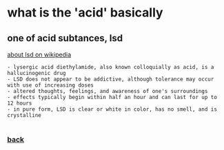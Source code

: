 # what is the 'acid' basically


## one of acid subtances, lsd 
[about lsd on wikipedia](https://en.wikipedia.org/wiki/Lysergic_acid_diethylamide)

    - lysergic acid diethylamide, also known colloquially as acid, is a hallucinogenic drug
    - LSD does not appear to be addictive, although tolerance may occur with use of increasing doses
    - altered thoughts, feelings, and awareness of one's surroundings
    - effects typically begin within half an hour and can last for up to 12 hours
    - in pure form, LSD is clear or white in color, has no smell, and is crystalline

#
### [back](main.md)